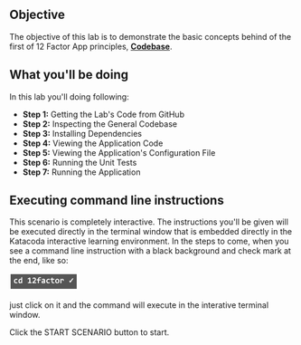 ## Objective

The objective of this lab is to demonstrate the basic concepts behind of the first of 12 Factor App principles, **[Codebase](https://12factor.net/codebase)**.

## What you'll be doing 

In this lab you'll doing following:

* **Step 1:** Getting the Lab's Code from GitHub
* **Step 2:** Inspecting the General Codebase
* **Step 3:** Installing Dependencies
* **Step 4:** Viewing the Application Code
* **Step 5:** Viewing the Application's Configuration File
* **Step 6:** Running the Unit Tests
* **Step 7:** Running the Application

## Executing command line instructions 

This scenario is completely interactive. The instructions you'll be given will be executed directly in the terminal window that is embedded directly in the Katacoda interactive learning environment. In the steps to come, when you see a command line instruction with a black background and check mark at the end, like so:

![Katacoda command line](12factor-001/assets/command-01.png)

just click on it and the command will execute in the interative terminal window.

Click the START SCENARIO button to start.

